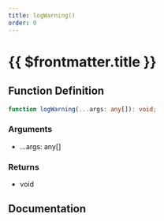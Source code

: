 ```yaml
---
title: logWarning()
order: 0
---
```


# {{ $frontmatter.title }}

## Function Definition

```ts
function logWarning(...args: any[]): void;
```

### Arguments

* ...args: any[]

### Returns

* void

## Documentation

<!--@include: ./parts/logWarning.md-->
